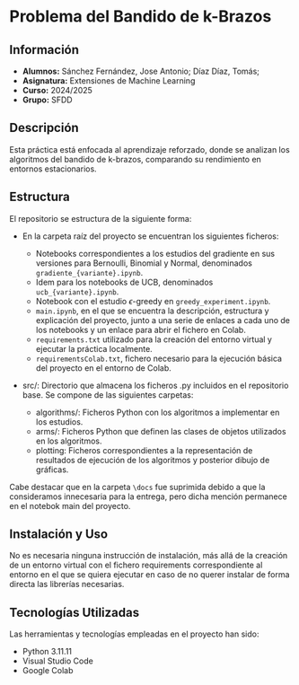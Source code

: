 # Problema del Bandido de k-Brazos

## Información
- **Alumnos:** Sánchez Fernández, Jose Antonio; Díaz Díaz, Tomás;
- **Asignatura:** Extensiones de Machine Learning
- **Curso:** 2024/2025
- **Grupo:** SFDD

## Descripción
Esta práctica está enfocada al aprendizaje reforzado, donde se analizan los algoritmos del bandido de k-brazos, comparando su rendimiento en entornos estacionarios.

## Estructura
El repositorio se estructura de la siguiente forma:

- En la carpeta raíz del proyecto se encuentran los siguientes ficheros:
    - Notebooks correspondientes a los estudios del gradiente en sus versiones para Bernoulli, Binomial y Normal, denominados `gradiente_{variante}.ipynb`.
    - Idem para los notebooks de UCB, denominados `ucb_{variante}.ipynb`.
    - Notebook con el estudio $\epsilon$-greedy en `greedy_experiment.ipynb`.
    - `main.ipynb`, en el que se encuentra la descripción, estructura y explicación del proyecto, junto a una serie de enlaces a cada uno de los notebooks y un enlace para abrir el fichero en Colab.
    - `requirements.txt` utilizado para la creación del entorno virtual y ejecutar la práctica localmente.
    - `requirementsColab.txt`, fichero necesario para la ejecución básica del proyecto en el entorno de Colab.

- src/: Directorio que almacena los ficheros .py incluidos en el repositorio base. Se compone de las siguientes carpetas:
    - algorithms/: Ficheros Python con los algoritmos a implementar en los estudios.
    - arms/: Ficheros Python que definen las clases de objetos utilizados en los algoritmos.
    - plotting: Ficheros correspondientes a la representación de resultados de ejecución de los algoritmos y posterior dibujo de gráficas.

Cabe destacar que en la carpeta `\docs` fue suprimida debido a que la consideramos innecesaria para la entrega, pero dicha mención permanece en el notebok main del proyecto.

## Instalación y Uso
No es necesaria ninguna instrucción de instalación, más allá de la creación de un entorno virtual con el fichero requirements correspondiente al entorno en el que se quiera ejecutar en caso de no querer instalar de forma directa las librerías necesarias.

## Tecnologías Utilizadas
Las herramientas y tecnologías empleadas en el proyecto han sido:

- Python 3.11.11
- Visual Studio Code
- Google Colab